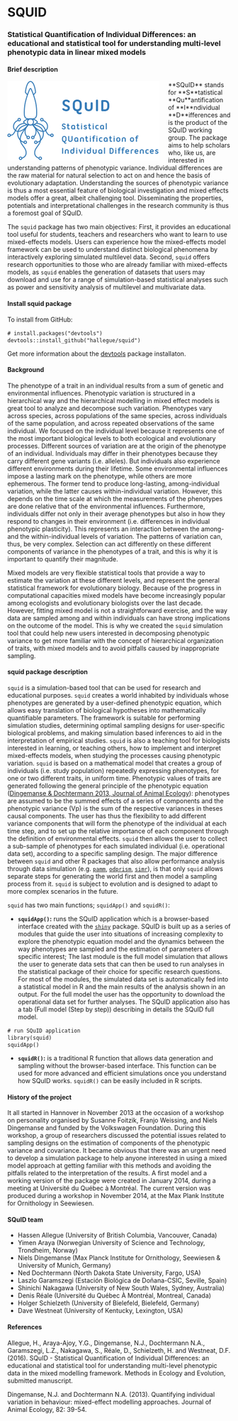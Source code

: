 # SQUID



### Statistical Quantification of Individual Differences: an educational and statistical tool for understanding multi-level phenotypic data in linear mixed models


#### Brief description
<img id='logo' src='./inst/shiny-squid/www/pictures/logo_2.png' align='left' alt='SQuID' style='padding-right:20px;'>
**SQuID** stands for **S**tatistical **Qu**antification of **I**ndividual **D**ifferences and is the product of the SQuID working group. The package aims to help scholars who, like us, are interested in understanding patterns of phenotypic variance. Individual differences are the raw material for natural selection to act on and hence the basis of evolutionary adaptation. Understanding the sources of phenotypic variance is thus a most essential feature of biological investigation and mixed effects models offer a great, albeit challenging tool. Disseminating the properties, potentials and interpretational challenges in the research community is thus a foremost goal of SQuID.

The `squid` package has two main objectives: First, it provides an educational tool useful for students, teachers and researchers who want to learn to use mixed-effects models. Users can experience how the mixed-effects model framework can be used to understand distinct biological phenomena by interactively exploring simulated multilevel data. Second, `squid` offers research opportunities to those who are already familiar with mixed-effects models, as `squid` enables the generation of datasets that users may download and use for a range of simulation-based statistical analyses such as power and sensitivity analysis of multilevel and multivariate data.


#### Install squid package

To install from GitHub:

```
# install.packages("devtools")
devtools::install_github("hallegue/squid")

```
Get more information about the   [devtools](https://cran.r-project.org/web/packages/devtools/README.html) package installaton.

#### Background
The phenotype of a trait in an individual results from a sum of genetic and environmental influences. Phenotypic variation is structured in a hierarchical way and the hierarchical modelling in mixed effect models is great tool to analyze and decompose such variation. Phenotypes vary across species, across populations of the same species, across individuals of the same population, and across repeated observations of the same individual. We focused on the individual level because it represents one of the most important biological levels to both ecological and evolutionary processes. Different sources of variation are at the origin of the phenotype of an individual. Individuals may differ in their phenotypes because they carry different gene variants (i.e. alleles). But individuals also experience different environments during their lifetime. Some environmental influences impose a lasting mark on the phenotype, while others are more ephemerous. The former tend to produce long-lasting, among-individual variation, while the latter causes within-individual variation. However, this depends on the time scale at which the measurements of the phenotypes are done relative that of the environmental influences. Furthermore, individuals differ not only in their average phenotypes but also in how they respond to changes in their environment (i.e. differences in individual phenotypic plasticity). This represents an interaction between the among- and the within-individual levels of variation. The patterns of variation can, thus, be very complex. Selection can act differently on these different components of variance in the phenotypes of a trait, and this is why it is important to quantify their magnitude.

Mixed models are very flexible statistical tools that provide a way to estimate the variation at these different levels, and represent the general statistical framework for evolutionary biology. Because of the progress in computational capacities mixed models have become increasingly popular among ecologists and evolutionary biologists over the last decade. However, fitting mixed model is not a straightforward exercise, and the way data are sampled among and within individuals can have strong implications on the outcome of the model. This is why we created the `squid` simulation tool that could help new users interested in decomposing phenotypic variance to get more familiar with the concept of hierarchical organization of traits, with mixed models and to avoid pitfalls caused by inappropriate sampling.


#### squid package description
`squid` is a simulation-based tool that can be used for research and educational purposes. `squid` creates a world inhabited by individuals whose phenotypes are generated by a user-defined phenotypic equation, which allows easy translation of biological hypotheses into mathematically quantifiable parameters. The framework is suitable for performing simulation studies, determining optimal sampling designs for user-specific biological problems, and making simulation based inferences to aid in the interpretation of empirical studies. `squid` is also a teaching tool for biologists interested in learning, or teaching others, how to implement and interpret mixed-effects models, when studying the processes causing phenotypic variation. `squid` is based on a mathematical model that creates a group of individuals (i.e. study population) repeatedly expressing phenotypes, for one or two different traits, in uniform time. Phenotypic values of traits are generated following the general principle of the phenotypic equation ([Dingemanse & Dochtermann 2013, Journal of Animal Ecology](http://onlinelibrary.wiley.com/doi/10.1111/1365-2656.12013/abstract)): phenotypes are assumed to be the summed effects of a series of components and the phenotypic variance (Vp) is the sum of the respective variances in theses causal components. The user has thus the flexibility to add different variance components that will form the phenotype of the individual at each time step, and to set up the relative importance of each component through the definition of environmental effects. `squid` then allows the user to collect a sub-sample of phenotypes for each simulated individual (i.e. operational data set), according to a specific sampling design. The major difference between `squid` and other R packages that also allow performance analysis through data simulation (e.g. [`pamm`](https://cran.r-project.org/web/packages/pamm/index.html), [`odprism`](https://cran.r-project.org/src/contrib/Archive/odprism/), [`simr`](https://cran.r-project.org/web/packages/simr/index.html)), is that only `squid` allows separate steps for generating the world first and then model a sampling process from it. `squid` is subject to evolution and is designed to adapt to more complex scenarios in the future.

`squid` has two main functions; `squidApp()` and `squidR()`:

* **`squidApp()`:** runs the SQuID application which is a browser-based interface created with the [`shiny`](http://shiny.rstudio.com/) package. SQuID is built up as a series of modules that guide the user into situations of increasing complexity to explore the phenotypic equation model and the dynamics between the way phenotypes are sampled and the estimation of parameters of specific interest; The last module is the full model simulation that allows the user to generate data sets that can then be used to run analyses in the statistical package of their choice for specific research questions. For most of the modules, the simulated data set is automatically fed into a statistical model in R and the main results of the analysis shown in an output. For the full model the user has the opportunity to download the operational data set for further analyses. The SQuID application also has a tab (Full model (Step by step)) describing in details the SQuID full model.

```
# run SQuID application
library(squid)
squidApp()
```

* **`squidR()`:** is a traditional R function that allows data generation and sampling without the browser-based interface. This function can be used for more advanced and efficient simulations once you understand how SQuID works. `squidR()` can be easily included in R scripts.

#### History of the project
It all started in Hannover in November 2013 at the occasion of a workshop on personality organised by Susanne Foitzik, Franjo Weissing, and Niels Dingemanse and funded by the Volkswagen Foundation. During this workshop, a group of researchers discussed the potential issues related to sampling designs on the estimation of components of the phenotypic variance and covariance. It became obvious that there was an urgent need to develop a simulation package to help anyone interested in using a mixed model approach at getting familiar with this methods and avoiding the pitfalls related to the interpretation of the results. A first model and a working version of the package were created in January 2014, during a meeting at Université du Québec à Montréal. The current version was produced during a workshop in November 2014, at the Max Plank Institute for Ornithology in Seewiesen. 


#### SQuID team
* Hassen Allegue (University of British Columbia, Vancouver, Canada)
* Yimen Araya (Norwegian University of Science and Technology, Trondheim, Norway)
* Niels Dingemanse (Max Planck Institute for Ornithology, Seewiesen & University of Munich, Germany)
* Ned Dochtermann (North Dakota State University, Fargo, USA)
* Laszlo Garamszegi (Estación Biológica de Doñana-CSIC, Seville, Spain)
* Shinichi Nakagawa (University of New South Wales, Sydney, Australia)
* Denis Réale (Université du Québec À Montréal, Montreal, Canada)
* Holger Schielzeth (University of Bielefeld, Bielefeld, Germany)
* Dave Westneat (University of Kentucky, Lexington, USA)


#### References
Allegue, H., Araya-Ajoy, Y.G., Dingemanse, N.J., Dochtermann N.A., Garamszegi, L.Z., Nakagawa, S., Réale, D., Schielzeth, H. and Westneat, D.F. (2016). SQuID - Statistical Quantification of Individual Differences: an educational and statistical tool for understanding multi-level phenotypic data in the mixed modelling framework. Methods in Ecology and Evolution, submitted manuscript.

Dingemanse, N.J. and Dochtermann N.A. (2013). Quantifying individual variation in behaviour: mixed-effect modelling approaches. Journal of Animal Ecology, 82: 39-54.
